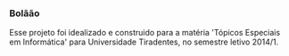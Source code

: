 ### Bolãão

Esse projeto foi idealizado e construido para a matéria 'Tópicos Especiais em Informática'
para Universidade Tiradentes, no semestre letivo 2014/1.
